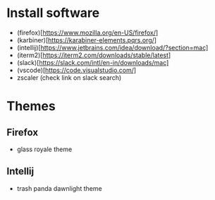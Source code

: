 # Install software
- (firefox)[https://www.mozilla.org/en-US/firefox/]
- (karbiner)[https://karabiner-elements.pqrs.org/]
- (intellij)[https://www.jetbrains.com/idea/download/?section=mac]
- (iterm2)[https://iterm2.com/downloads/stable/latest]
- (slack)[https://slack.com/intl/en-in/downloads/mac]
- (vscode)[https://code.visualstudio.com/]
- zscaler (check link on slack search)
# Themes
## Firefox 
- glass royale theme
## Intellij
- trash panda dawnlight theme

